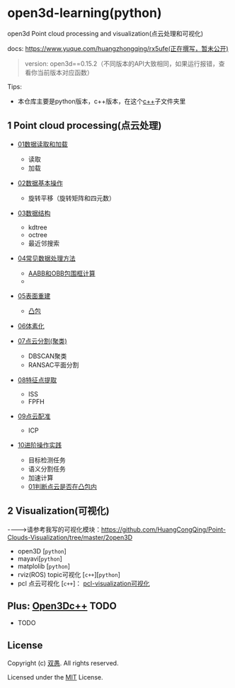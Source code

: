 <!--
 * @Description: open3d Point cloud processing and visualization(点云处理和可视化)
 * @Author: HCQ
 * @Company(School): UCAS
 * @Email: 1756260160@qq.com
 * @Date: 2023-08-10 15:40:07
 * @LastEditTime: 2023-08-10 17:30:16
 * @FilePath: /open3d-learning/README.md
-->
# open3d-learning(python)
open3d Point cloud processing and visualization(点云处理和可视化)

docs: https://www.yuque.com/huangzhongqing/rx5ufe(正在撰写，暂未公开)

> version: open3d==0.15.2（不同版本的API大致相同，如果运行报错，查看你当前版本对应函数）

Tips:
* 本仓库主要是python版本，c++版本，在这个[c++](c++)子文件夹里
## 1 Point cloud processing(点云处理)

* [01数据读取和加载](01数据读取和加载)
    * 读取
    * 加载
* [02数据基本操作](02数据基本操作)
    * 旋转平移（旋转矩阵和四元数）
* [03数据结构](03数据结构)
    * kdtree
    * octree
    * 最近邻搜索
    
* [04常见数据处理方法](04常见数据处理方法)
    * [AABB和OBB包围框计算](point_cloud_processing/04常见数据处理方法/计算点云包围盒与凸包.py)
    * 
* [05表面重建](05表面重建)
    * [凸包](point_cloud_processing/05表面重建/计算点云包围盒与凸包.py)
* [06体素化](06体素化)
* [07点云分割(聚类)](07点云聚类分割)
    * DBSCAN聚类
    * RANSAC平面分割
* [08特征点提取](08特征点提取)
    * ISS
    * FPFH
* [09点云配准](09点云配准)
    * ICP
* [10进阶操作实践](10进阶操作实践)
    * 目标检测任务
    * 语义分割任务
    * 加速计算
    * [01判断点云是否在凸包内](point_cloud_processing/10进阶操作实践/01判断点云是否在凸包内.py)


## 2 Visualization(可视化)

---->请参考我写的可视化模块：https://github.com/HuangCongQing/Point-Clouds-Visualization/tree/master/2open3D

- open3D [`python`]
- mayavi[`python`]
- matplolib [`python`]
- rviz(ROS) topic可视化  [`c++`][`python`]
- pcl 点云可视化 [`c++`]： [pcl-visualization可视化](https://github.com/HuangCongQing/pcl-learning/tree/master/15visualization%E5%8F%AF%E8%A7%86%E5%8C%96)


## Plus: [Open3Dc++](c++) TODO

* TODO


## License

Copyright (c) [双愚](https://github.com/HuangCongQing). All rights reserved.

Licensed under the [MIT](./LICENSE) License.
